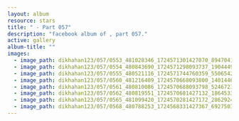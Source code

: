 ```yaml
---
layout: album
resource: stars
title: " - Part 057"
description: "facebook album of , part 057."
active: gallery
album-title: ""
images:
  - image_path: dikhahan123/057/0553_481028346_1724571301427070_8947041794173395990_n.jpg
  - image_path: dikhahan123/057/0554_480843690_1724571298093737_1904449432781173301_n.jpg
  - image_path: dikhahan123/057/0555_480521116_1724571744760359_5506542228830237889_n.jpg
  - image_path: dikhahan123/057/0560_481216409_1724570668093800_1401446092916331779_n.jpg
  - image_path: dikhahan123/057/0561_480810086_1724570688093798_5246723745229114478_n.jpg
  - image_path: dikhahan123/057/0562_480819551_1724570681427132_1864533031666767920_n.jpg
  - image_path: dikhahan123/057/0565_481099420_1724570281427172_2862924261298188325_n.jpg
  - image_path: dikhahan123/057/0568_480788253_1724568331427367_6927503734876183239_n.jpg
---
```

